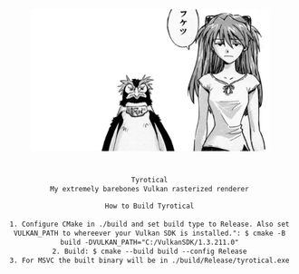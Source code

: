 <div align="center">
  <img src="readme/title_img.png" alt="readme/title_img.png" height="250">
  <h1></h1>
</div>
<div align="center">

    Tyrotical
    My extremely barebones Vulkan rasterized renderer

</div>
<div align="center">

    How to Build Tyrotical

    1. Configure CMake in ./build and set build type to Release. Also set VULKAN_PATH to whereever your Vulkan SDK is installed.": $ cmake -B build -DVULKAN_PATH="C:/VulkanSDK/1.3.211.0"
    2. Build: $ cmake --build build --config Release
    3. For MSVC the built binary will be in ./build/Release/tyrotical.exe
</div>

